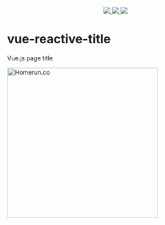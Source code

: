 <p align="center">
  <a href="https://npm.im/vue-reactive-title">
    <img src="https://badgen.net/npm/v/vue-reactive-title">
  </a>
  <a href="https://npm.im/vue-reactive-title">
    <img src="https://badgen.net/npm/dw/vue-reactive-title?color=blue">
  </a>
  <a href="https://bundlephobia.com/result?p=vue-reactive-title">
    <img src="https://badgen.net/bundlephobia/minzip/vue-reactive-title">
  </a>
</p>

# vue-reactive-title

Vue.js page title

<a href="https://www.homerun.co/">
  <img width="350" src="https://i.imgur.com/3bNzRy1.png" alt="Homerun.co">
</a>
